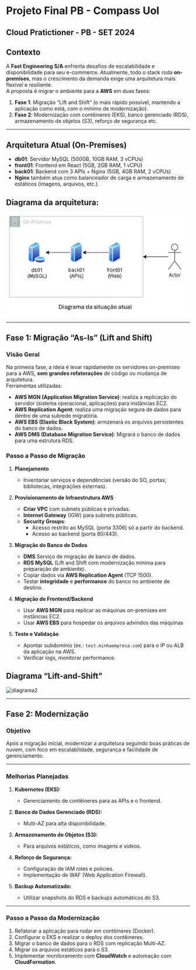 # Projeto Final PB - Compass Uol

## Cloud Pratictioner - PB - SET 2024

## Contexto
A **Fast Engineering S/A** enfrenta desafios de escalabilidade e disponibilidade para seu e-commerce. Atualmente, todo o stack roda **on-premises**, mas o crescimento da demanda exige uma arquitetura mais flexível e resiliente.  
A proposta é migrar o ambiente para a **AWS** em duas fases:

1. **Fase 1**: Migração “Lift and Shift” (o mais rápido possível, mantendo a aplicação como está, com o mínimo de modernização).  
2. **Fase 2**: Modernização com contêineres (EKS), banco gerenciado (RDS), armazenamento de objetos (S3), reforço de segurança etc.

---

## Arquitetura Atual (On-Premises)

- **db01**: Servidor MySQL (500GB, 10GB RAM, 3 vCPUs)  
- **front01**: Frontend em React (5GB, 2GB RAM, 1 vCPU)  
- **back01**: Backend com 3 APIs + Nginx (5GB, 4GB RAM, 2 vCPUs)  
- **Nginx** também atua como balanceador de carga e armazenamento de estáticos (imagens, arquivos, etc.).

## Diagrama da arquitetura:
![diagrama](https://github.com/TatianaModelGBock/Projeto-final-PB-SET-2024-CompassUol/blob/main/images/arq-on-premise.jpg)

---

## Fase 1: Migração “As-Is” (Lift and Shift)

### Visão Geral
Na primeira fase, a ideia é levar rapidamente os servidores on-premises para a AWS, **sem grandes refatorações** de código ou mudança de arquitetura.  
Ferramentas utilizadas:
- **AWS MGN (Application Migration Service)**: realiza a replicação do servidor (sistema operacional, aplicações) para instâncias EC2.  
- **AWS Replication Agent**: realiza uma migração segura de dados para dentro de uma subrede migratória.
- **AWS EBS (Elastic Block System)**: armzenará os arquivos persistentes do banco de dados.
- **AWS DMS (Database Migration Service)**: Migrará o banco de dados para uma estrutura RDS.

### Passo a Passo de Migração
1. **Planejamento**  
   - Inventariar serviços e dependências (versão do SO, portas, bibliotecas, integrações externas).

2. **Provisionamento de Infraestrutura AWS**  
   - **Criar VPC** com subnets públicas e privadas.  
   - **Internet Gateway** (IGW) para subnets públicas. 
   - **Security Groups**:  
     - Acesso restrito ao MySQL (porta 3306) só a partir do backend.  
     - Acesso ao backend (porta 80/443).

3. **Migração do Banco de Dados**
   - **DMS** Serviço de migração de banco de dados.
   - **RDS MySQL** (Lift and Shift com modernização mínima para preparação de ambiente).  
   - Copiar dados via **AWS Replication Agent** (TCP 1500).  
   - Testar **integridade** e **performance** do banco no ambiente de destino.

5. **Migração de Frontend/Backend**  
   - Usar **AWS MGN** para replicar as máquinas on-premises em instâncias EC2.  
   - Usar **AWS EBS** para hospedar os arquivos advindos das máquinas

6. **Teste e Validação**  
   - Apontar subdomínio (ex.: `test.minhaempresa.com`) para o IP ou ALB da aplicação na AWS.  
   - Verificar logs, monitorar performance.


## Diagrama “Lift-and-Shift"

![diagrama2](https://github.com/TatianaModelGBock/Projeto-final-PB-SET-2024-CompassUol/blob/main/images/ArqLiftAndShift%20(1).drawio.png)

---

## **Fase 2: Modernização**

### **Objetivo**
Após a migração inicial, modernizar a arquitetura seguindo boas práticas de nuvem, com foco em escalabilidade, segurança e facilidade de gerenciamento.

---

### **Melhorias Planejadas**

1. **Kubernetes (EKS):**  
   - Gerenciamento de contêineres para as APIs e o frontend.  

2. **Banco de Dados Gerenciado (RDS):**  
   - Multi-AZ para alta disponibilidade.  

3. **Armazenamento de Objetos (S3):**  
   - Para arquivos estáticos, como imagens e vídeos.  

4. **Reforço de Segurança:**  
   - Configuração de IAM roles e policies.  
   - Implementação de WAF (Web Application Firewall).  

5. **Backup Automatizado:**  
   - Utilizar snapshots do RDS e backups automáticos do S3.  

---

### **Passo a Passo da Modernização**

1. Refatorar a aplicação para rodar em contêineres (Docker).  
2. Configurar o EKS e realizar o deploy dos contêineres.  
3. Migrar o banco de dados para o RDS com replicação Multi-AZ.  
4. Migrar os arquivos estáticos para o S3.  
5. Implementar monitoramento com **CloudWatch** e automação com **CloudFormation**.  

